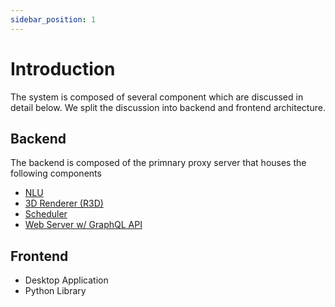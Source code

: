 ```yaml
---
sidebar_position: 1
---
```


# Introduction

The system is composed of several component which are discussed in detail below. We split the discussion into backend and frontend architecture.

## Backend

The backend is composed of the primnary proxy server that houses the following components

- [NLU](nlu)
- [3D Renderer (R3D)](r3d)
- [Scheduler](scheduler)
- [Web Server w/ GraphQL API](schema)

## Frontend

- Desktop Application
- Python Library
